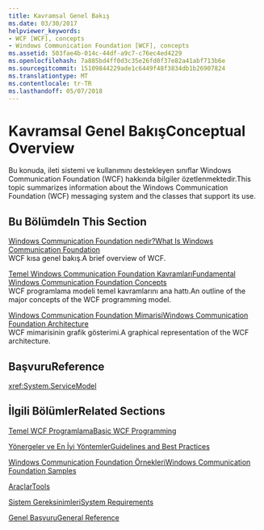 ```yaml
---
title: Kavramsal Genel Bakış
ms.date: 03/30/2017
helpviewer_keywords:
- WCF [WCF], concepts
- Windows Communication Foundation [WCF], concepts
ms.assetid: 503fae4b-014c-44df-a9c7-c76ec4ed4229
ms.openlocfilehash: 7a885bd4ff0d3c35e26fd0f37e82a41abf713b6e
ms.sourcegitcommit: 15109844229ade1c6449f48f3834db1b26907824
ms.translationtype: MT
ms.contentlocale: tr-TR
ms.lasthandoff: 05/07/2018
---
```

# <a name="conceptual-overview"></a><span data-ttu-id="7d79f-102">Kavramsal Genel Bakış</span><span class="sxs-lookup"><span data-stu-id="7d79f-102">Conceptual Overview</span></span>
<span data-ttu-id="7d79f-103">Bu konuda, ileti sistemi ve kullanımını destekleyen sınıflar Windows Communication Foundation (WCF) hakkında bilgiler özetlenmektedir.</span><span class="sxs-lookup"><span data-stu-id="7d79f-103">This topic summarizes information about the Windows Communication Foundation (WCF) messaging system and the classes that support its use.</span></span>  
  
## <a name="in-this-section"></a><span data-ttu-id="7d79f-104">Bu Bölümde</span><span class="sxs-lookup"><span data-stu-id="7d79f-104">In This Section</span></span>  
 [<span data-ttu-id="7d79f-105">Windows Communication Foundation nedir?</span><span class="sxs-lookup"><span data-stu-id="7d79f-105">What Is Windows Communication Foundation</span></span>](../../../docs/framework/wcf/whats-wcf.md)  
 <span data-ttu-id="7d79f-106">WCF kısa genel bakış.</span><span class="sxs-lookup"><span data-stu-id="7d79f-106">A brief overview of WCF.</span></span>  
  
 [<span data-ttu-id="7d79f-107">Temel Windows Communication Foundation Kavramları</span><span class="sxs-lookup"><span data-stu-id="7d79f-107">Fundamental Windows Communication Foundation Concepts</span></span>](../../../docs/framework/wcf/fundamental-concepts.md)  
 <span data-ttu-id="7d79f-108">WCF programlama modeli temel kavramlarını ana hattı.</span><span class="sxs-lookup"><span data-stu-id="7d79f-108">An outline of the major concepts of the WCF programming model.</span></span>  
  
 [<span data-ttu-id="7d79f-109">Windows Communication Foundation Mimarisi</span><span class="sxs-lookup"><span data-stu-id="7d79f-109">Windows Communication Foundation Architecture</span></span>](../../../docs/framework/wcf/architecture.md)  
 <span data-ttu-id="7d79f-110">WCF mimarisinin grafik gösterimi.</span><span class="sxs-lookup"><span data-stu-id="7d79f-110">A graphical representation of the WCF architecture.</span></span>  
  
## <a name="reference"></a><span data-ttu-id="7d79f-111">Başvuru</span><span class="sxs-lookup"><span data-stu-id="7d79f-111">Reference</span></span>  
 <xref:System.ServiceModel>  
  
## <a name="related-sections"></a><span data-ttu-id="7d79f-112">İlgili Bölümler</span><span class="sxs-lookup"><span data-stu-id="7d79f-112">Related Sections</span></span>  
 [<span data-ttu-id="7d79f-113">Temel WCF Programlama</span><span class="sxs-lookup"><span data-stu-id="7d79f-113">Basic WCF Programming</span></span>](../../../docs/framework/wcf/basic-wcf-programming.md)  
  
 [<span data-ttu-id="7d79f-114">Yönergeler ve En İyi Yöntemler</span><span class="sxs-lookup"><span data-stu-id="7d79f-114">Guidelines and Best Practices</span></span>](../../../docs/framework/wcf/guidelines-and-best-practices.md)  
  
 [<span data-ttu-id="7d79f-115">Windows Communication Foundation Örnekleri</span><span class="sxs-lookup"><span data-stu-id="7d79f-115">Windows Communication Foundation Samples</span></span>](../../../docs/framework/wcf/samples/index.md)  
  
 [<span data-ttu-id="7d79f-116">Araçlar</span><span class="sxs-lookup"><span data-stu-id="7d79f-116">Tools</span></span>](../../../docs/framework/wcf/diagnostics/exceptions-reference/tools.md)  
  
 [<span data-ttu-id="7d79f-117">Sistem Gereksinimleri</span><span class="sxs-lookup"><span data-stu-id="7d79f-117">System Requirements</span></span>](../../../docs/framework/wcf/wcf-system-requirements.md)  
  
 [<span data-ttu-id="7d79f-118">Genel Başvuru</span><span class="sxs-lookup"><span data-stu-id="7d79f-118">General Reference</span></span>](../../../docs/framework/wcf/general-reference.md)
